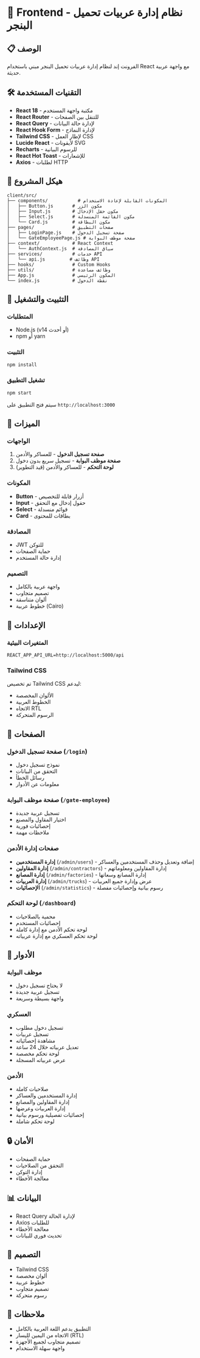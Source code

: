 # 🚛 Frontend - نظام إدارة عربيات تحميل البنجر

## 📋 الوصف
الفرونت إند لنظام إدارة عربيات تحميل البنجر مبني باستخدام React مع واجهة عربية حديثة.

## 🛠 التقنيات المستخدمة
- **React 18** - مكتبة واجهة المستخدم
- **React Router** - للتنقل بين الصفحات
- **React Query** - لإدارة حالة البيانات
- **React Hook Form** - لإدارة النماذج
- **Tailwind CSS** - لإطار العمل CSS
- **Lucide React** - لأيقونات SVG
- **Recharts** - للرسوم البيانية
- **React Hot Toast** - للإشعارات
- **Axios** - لطلبات HTTP

## 📁 هيكل المشروع
```
client/src/
├── components/           # المكونات القابلة لإعادة الاستخدام
│   ├── Button.js       # مكون الزر
│   ├── Input.js        # مكون حقل الإدخال
│   ├── Select.js       # مكون القائمة المنسدلة
│   └── Card.js         # مكون البطاقة
├── pages/              # صفحات التطبيق
│   ├── LoginPage.js    # صفحة تسجيل الدخول
│   └── GateEmployeePage.js # صفحة موظف البوابة
├── context/            # React Context
│   └── AuthContext.js  # سياق المصادقة
├── services/           # خدمات API
│   └── api.js         # وظائف API
├── hooks/              # Custom Hooks
├── utils/              # وظائف مساعدة
├── App.js              # المكون الرئيسي
└── index.js            # نقطة الدخول
```

## 🚀 التثبيت والتشغيل

### المتطلبات
- Node.js (v14 أو أحدث)
- npm أو yarn

### التثبيت
```bash
npm install
```

### تشغيل التطبيق
```bash
npm start
```

سيتم فتح التطبيق على `http://localhost:3000`

## 🎨 الميزات

### الواجهات
1. **صفحة تسجيل الدخول** - للعساكر والأدمن
2. **صفحة موظف البوابة** - تسجيل سريع بدون دخول
3. **لوحة التحكم** - للعساكر والأدمن (قيد التطوير)

### المكونات
- **Button** - أزرار قابلة للتخصيص
- **Input** - حقول إدخال مع التحقق
- **Select** - قوائم منسدلة
- **Card** - بطاقات للمحتوى

### المصادقة
- JWT للتوكن
- حماية الصفحات
- إدارة حالة المستخدم

### التصميم
- واجهة عربية بالكامل
- تصميم متجاوب
- ألوان متناسقة
- خطوط عربية (Cairo)

## 🔧 الإعدادات

### المتغيرات البيئية
```env
REACT_APP_API_URL=http://localhost:5000/api
```

### Tailwind CSS
تم تخصيص Tailwind CSS ليدعم:
- الألوان المخصصة
- الخطوط العربية
- الاتجاه RTL
- الرسوم المتحركة

## 📱 الصفحات

### صفحة تسجيل الدخول (`/login`)
- نموذج تسجيل دخول
- التحقق من البيانات
- رسائل الخطأ
- معلومات عن الأدوار

### صفحة موظف البوابة (`/gate-employee`)
- تسجيل عربية جديدة
- اختيار المقاول والمصنع
- إحصائيات فورية
- ملاحظات مهمة

### صفحات إدارة الأدمن
- **إدارة المستخدمين** (`/admin/users`) - إضافة وتعديل وحذف المستخدمين والعساكر
- **إدارة المقاولين** (`/admin/contractors`) - إدارة المقاولين ومعلوماتهم
- **إدارة المصانع** (`/admin/factories`) - إدارة المصانع وسعاتها
- **إدارة العربيات** (`/admin/trucks`) - عرض وإدارة جميع العربيات
- **الإحصائيات** (`/admin/statistics`) - رسوم بيانية وإحصائيات مفصلة

### لوحة التحكم (`/dashboard`)
- محمية بالصلاحيات
- إحصائيات المستخدم
- لوحة تحكم الأدمن مع إدارة كاملة
- لوحة تحكم العسكري مع إدارة عربياته

## 🎯 الأدوار

### موظف البوابة
- لا يحتاج تسجيل دخول
- تسجيل عربية جديدة
- واجهة بسيطة وسريعة

### العسكري
- تسجيل دخول مطلوب
- تسجيل عربيات
- مشاهدة إحصائياته
- تعديل عربياته خلال 24 ساعة
- لوحة تحكم مخصصة
- عرض عربياته المسجلة

### الأدمن
- صلاحيات كاملة
- إدارة المستخدمين والعساكر
- إدارة المقاولين والمصانع
- إدارة العربيات وعرضها
- إحصائيات تفصيلية ورسوم بيانية
- لوحة تحكم شاملة

## 🔒 الأمان
- حماية الصفحات
- التحقق من الصلاحيات
- إدارة التوكن
- معالجة الأخطاء

## 📊 البيانات
- React Query لإدارة الحالة
- Axios للطلبات
- معالجة الأخطاء
- تحديث فوري للبيانات

## 🎨 التصميم
- Tailwind CSS
- ألوان مخصصة
- خطوط عربية
- تصميم متجاوب
- رسوم متحركة

## 📝 ملاحظات
- التطبيق يدعم اللغة العربية بالكامل
- الاتجاه من اليمين لليسار (RTL)
- تصميم متجاوب لجميع الأجهزة
- واجهة سهلة الاستخدام 